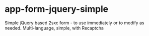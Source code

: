 # app-form-jquery-simple
Simple jQuery based 2sxc form - to use immediately or to modify as needed. Multi-language, simple, with Recaptcha
